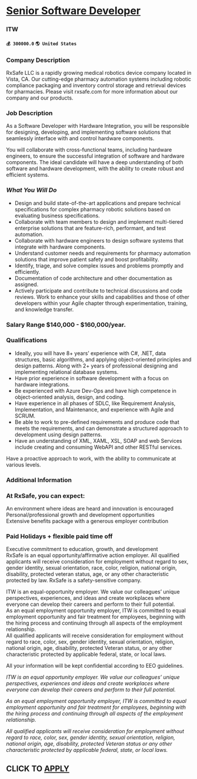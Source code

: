 # [Senior Software Developer](https://www.remotewlb.com/apply/senior-software-developer-72477)  
### ITW  
#### `💰 300000.0` `🌎 United States`  

### Company Description

RxSafe LLC is a rapidly growing medical robotics device company located in Vista, CA. Our cutting-edge pharmacy automation systems including robotic compliance packaging and inventory control storage and retrieval devices for pharmacies. Please visit rxsafe.com for more information about our company and our products.

### Job Description

As a Software Developer with Hardware Integration, you will be responsible for designing, developing, and implementing software solutions that seamlessly interface with and control hardware components.

You will collaborate with cross-functional teams, including hardware engineers, to ensure the successful integration of software and hardware components. The ideal candidate will have a deep understanding of both software and hardware development, with the ability to create robust and efficient systems.

###  _What You Will Do_

  * Design and build state-of-the-art applications and prepare technical specifications for complex pharmacy robotic solutions based on evaluating business specifications.
  * Collaborate with team members to design and implement multi-tiered enterprise solutions that are feature-rich, performant, and test automation.
  * Collaborate with hardware engineers to design software systems that integrate with hardware components.
  * Understand customer needs and requirements for pharmacy automation solutions that improve patient safety and boost profitability.
  * Identify, triage, and solve complex issues and problems promptly and efficiently.
  * Documentation of code architecture and other documentation as assigned.
  * Actively participate and contribute to technical discussions and code reviews. Work to enhance your skills and capabilities and those of other developers within your Agile chapter through experimentation, training, and knowledge transfer.

### Salary Range $140,000 - $160,000/year.

### Qualifications

  * Ideally, you will have 8+ years’ experience with C#, .NET, data structures, basic algorithms, and applying object-oriented principles and design patterns. Along with 2+ years of professional designing and implementing relational database systems.
  * Have prior experience in software development with a focus on hardware integrations. 
  * Be experienced with Azure Dev-Ops and have high competence in object-oriented analysis, design, and coding.
  * Have experience in all phases of SDLC, like Requirement Analysis, Implementation, and Maintenance, and experience with Agile and SCRUM.
  * Be able to work to pre-defined requirements and produce code that meets the requirements, and can demonstrate a structured approach to development using design patterns.
  * Have an understanding of XML, XAML, XSL, SOAP and web Services include creating and consuming WebAPI and other RESTful services.

Have a proactive approach to work, with the ability to communicate at various levels.

### Additional Information

### At RxSafe, you can expect:

An environment where ideas are heard and innovation is encouraged  
Personal/professional growth and development opportunities  
Extensive benefits package with a generous employer contribution

### Paid Holidays + flexible paid time off

Executive commitment to education, growth, and development  
RxSafe is an equal opportunity/affirmative action employer. All qualified applicants will receive consideration for employment without regard to sex, gender identity, sexual orientation, race, color, religion, national origin, disability, protected veteran status, age, or any other characteristic protected by law. RxSafe is a safety-sensitive company.

ITW is an equal-opportunity employer. We value our colleagues’ unique perspectives, experiences, and ideas and create workplaces where everyone can develop their careers and perform to their full potential.  
As an equal employment opportunity employer, ITW is committed to equal employment opportunity and fair treatment for employees, beginning with the hiring process and continuing through all aspects of the employment relationship.  
All qualified applicants will receive consideration for employment without regard to race, color, sex, gender identity, sexual orientation, religion, national origin, age, disability, protected Veteran status, or any other characteristic protected by applicable federal, state, or local laws.

All your information will be kept confidential according to EEO guidelines.

 _ITW is an equal opportunity employer. We value our colleagues’ unique perspectives, experiences and ideas and create workplaces where everyone can develop their careers and perform to their full potential._

 _As an equal employment opportunity employer, ITW is committed to equal employment opportunity and fair treatment for employees, beginning with the hiring process and continuing through all aspects of the employment relationship._

 _All qualified applicants will receive consideration for employment without regard to race, color, sex, gender identity, sexual orientation, religion, national origin, age, disability, protected Veteran status or any other characteristic protected by applicable federal, state, or local laws._

  
## CLICK TO [APPLY](https://www.remotewlb.com/apply/senior-software-developer-72477)

